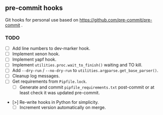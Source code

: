 ## pre-commit hooks

Git hooks for personal use based on https://github.com/pre-commit/pre-commit .

### TODO

- [ ] Add line numbers to dev-marker hook.
- [ ] Implement xenon hook.
- [ ] Implement yapf hook.
- [ ] Implement `utilities.proc.wait_to_finish()` waiting and TO kill.
- [ ] Add `--dry-run` / `--no-dry-run` to `utilities.argparse.get_base_parser()`.
- [ ] Cleanup log messages.
- [ ] Get requirements from `Pipfile.lock`.
  - [ ] Generate and commit `pipfile_requirements.txt` post-commit or at least check it was updated pre-commit.

- [>] Re-write hooks in Python for simplicity.
  - [ ] Increment version automatically on merge.
